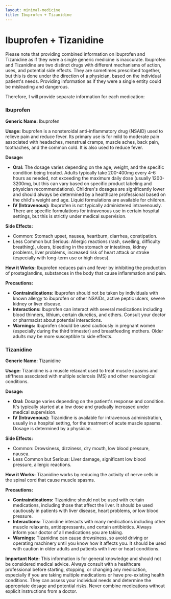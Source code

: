 ```yaml
---
layout: minimal-medicine
title: Ibuprofen + Tizanidine
---
```


# Ibuprofen + Tizanidine
Please note that providing combined information on Ibuprofen and Tizanidine as if they were a single generic medicine is inaccurate.  Ibuprofen and Tizanidine are two distinct drugs with different mechanisms of action, uses, and potential side effects.  They are sometimes prescribed together, but this is done under the direction of a physician, based on the individual patient's needs.  Providing information as if they were a single entity could be misleading and dangerous.

Therefore, I will provide separate information for each medication:

### Ibuprofen

**Generic Name:** Ibuprofen

**Usage:** Ibuprofen is a nonsteroidal anti-inflammatory drug (NSAID) used to relieve pain and reduce fever.  Its primary use is for mild to moderate pain associated with headaches, menstrual cramps, muscle aches, back pain, toothaches, and the common cold. It is also used to reduce fever.

**Dosage:**

* **Oral:** The dosage varies depending on the age, weight, and the specific condition being treated. Adults typically take 200-400mg every 4-6 hours as needed, not exceeding the maximum daily dose (usually 1200-3200mg, but this can vary based on specific product labeling and physician recommendations). Children's dosages are significantly lower and should always be determined by a healthcare professional based on the child's weight and age.  Liquid formulations are available for children.
* **IV (Intravenous):**  Ibuprofen is not typically administered intravenously.  There are specific formulations for intravenous use in certain hospital settings, but this is strictly under medical supervision.

**Side Effects:**

* Common: Stomach upset, nausea, heartburn, diarrhea, constipation.
* Less Common but Serious:  Allergic reactions (rash, swelling, difficulty breathing), ulcers, bleeding in the stomach or intestines, kidney problems, liver problems, increased risk of heart attack or stroke (especially with long-term use or high doses).


**How it Works:** Ibuprofen reduces pain and fever by inhibiting the production of prostaglandins, substances in the body that cause inflammation and pain.

**Precautions:**

* **Contraindications:**  Ibuprofen should not be taken by individuals with known allergy to ibuprofen or other NSAIDs, active peptic ulcers, severe kidney or liver disease.
* **Interactions:** Ibuprofen can interact with several medications including blood thinners, lithium, certain diuretics, and others. Consult your doctor or pharmacist about potential interactions.
* **Warnings:** Ibuprofen should be used cautiously in pregnant women (especially during the third trimester) and breastfeeding mothers.  Older adults may be more susceptible to side effects.


### Tizanidine

**Generic Name:** Tizanidine

**Usage:** Tizanidine is a muscle relaxant used to treat muscle spasms and stiffness associated with multiple sclerosis (MS) and other neurological conditions.

**Dosage:**

* **Oral:** Dosage varies depending on the patient's response and condition.  It's typically started at a low dose and gradually increased under medical supervision.
* **IV (Intravenous):** Tizanidine is available for intravenous administration, usually in a hospital setting, for the treatment of acute muscle spasms. Dosage is determined by a physician.

**Side Effects:**

* Common: Drowsiness, dizziness, dry mouth, low blood pressure, nausea.
* Less Common but Serious: Liver damage, significant low blood pressure, allergic reactions.


**How it Works:** Tizanidine works by reducing the activity of nerve cells in the spinal cord that cause muscle spasms.

**Precautions:**

* **Contraindications:**  Tizanidine should not be used with certain medications, including those that affect the liver. It should be used cautiously in patients with liver disease, heart problems, or low blood pressure.
* **Interactions:** Tizanidine interacts with many medications including other muscle relaxants, antidepressants, and certain antibiotics.  Always inform your doctor of all medications you are taking.
* **Warnings:** Tizanidine can cause drowsiness, so avoid driving or operating machinery until you know how it affects you.  It should be used with caution in older adults and patients with liver or heart conditions.



**Important Note:** This information is for general knowledge and should not be considered medical advice.  Always consult with a healthcare professional before starting, stopping, or changing any medication, especially if you are taking multiple medications or have pre-existing health conditions.  They can assess your individual needs and determine the appropriate dosage and potential risks.  Never combine medications without explicit instructions from a doctor.

